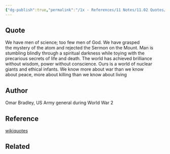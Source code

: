 ```yaml
---
{"dg-publish":true,"permalink":"/1x - References/11 Notes/11.02 Quotes/Ours is a world of nuclear giants and ethical infants - Omar Bradley/","title":"Ours is a world of nuclear giants and ethical infants - Omar Bradley","created":"2023-08-29T10:06:25.833+03:00","updated":"2024-02-14T20:18:39.986+03:00"}
---
```



## Quote
 We have men of science; too few men of God. We have grasped the mystery of the atom and rejected the Sermon on the Mount. Man is stumbling blindly through a spiritual darkness while toying with the precarious secrets of life and death. The world has achieved brilliance without wisdom, power without conscience. Ours is a world of nuclear giants and ethical infants. We know more about war than we know about peace, more about killing than we know about living

## Author
Omar Bradley, US Army general during World War 2

## Reference
[wikiquotes](https://en.wikiquote.org/wiki/Omar_Bradley)

## Related
